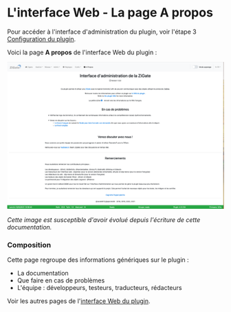 # L'interface Web - La page A propos

Pour accéder à l'interface d'administration du plugin, voir l'étape 3 [Configuration du plugin](Plugin_Configuration.md).

Voici la page __A propos__ de l'interface Web du plugin :

![About](Images/FR_WebUI-A-propos.png)

*Cette image est susceptible d'avoir évolué depuis l'écriture de cette documentation.*

### Composition

Cette page regroupe des informations génériques sur le plugin :
* La documentation
* Que faire en cas de problèmes
* L'équipe : développeurs, testeurs, traducteurs, rédacteurs


Voir les autres pages de l'[interface Web du plugin](Home.md#linterface-web-du-plugin).
